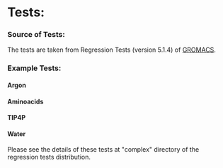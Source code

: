 # Tests:
### Source of Tests:

The tests are taken from Regression Tests (version 5.1.4) of [GROMACS](http://www.gromacs.org/Developer_Zone/Programming_Guide/Regression_Tests).

### Example Tests:

#### Argon
#### Aminoacids
#### TIP4P
#### Water

Please see the details of these tests at "complex" directory of the regression tests distribution.
